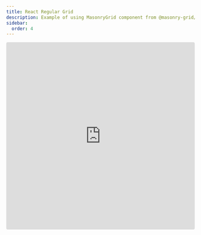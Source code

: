 ```yaml
---
title: React Regular Grid
description: Example of using MasonryGrid component from @masonry-grid/react
sidebar:
  order: 4
---
```


<iframe
  src="https://stackblitz.com/github/TrigenSoftware/masonry-grid/tree/main/examples/react-regular?embed=1&file=main.tsx&view=preview"
  style="width: 100%; height: 500px; border: 0; border-radius: 4px; overflow: hidden;"
  title="Masonry Grid - React Regular Example"
  allow="accelerometer; ambient-light-sensor; camera; encrypted-media; geolocation; gyroscope; hid; microphone; midi; payment; usb; vr; xr-spatial-tracking"
  sandbox="allow-forms allow-modals allow-popups allow-presentation allow-same-origin allow-scripts"
></iframe>

